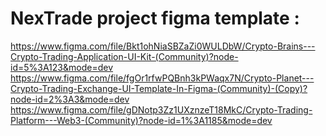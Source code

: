# NexTrade project figma template :
https://www.figma.com/file/Bkt1ohNiaSBZaZi0WULDbW/Crypto-Brains---Crypto-Trading-Application-UI-Kit-(Community)?node-id=5%3A123&mode=dev
https://www.figma.com/file/fgOr1rfwPQBnh3kPWaqx7N/Crypto-Planet---Crypto-Trading-Exchange-UI-Template-In-Figma-(Community)-(Copy)?node-id=2%3A3&mode=dev
https://www.figma.com/file/gDNotp3Zz1UXznzeT18MkC/Crypto-Trading-Platform---Web3-(Community)?node-id=1%3A1185&mode=dev
